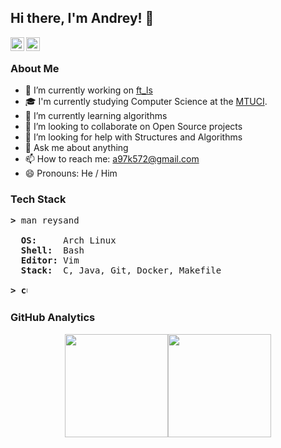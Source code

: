 ## Hi there, I'm Andrey! 👋
<a href="https://www.linkedin.com/in/a-slyusar/">
  <img align="left" alt="Reysand's LinkedIn" width="22px" src="https://cdn.jsdelivr.net/npm/simple-icons@v3/icons/linkedin.svg" />
</a>
<a href="https://steamcommunity.com/id/yukisyn">
  <img align="left" alt="Reysand's Steam" width="22px" src="https://cdn.jsdelivr.net/npm/simple-icons@3.1.0/icons/steam.svg" />
</a><br/>

### About Me
- 🔭 I’m currently working on [ft_ls](https://github.com/reysand/ft_ls)
- 🎓 I'm currently studying Computer Science at the [MTUCI](https://mtuci.ru/?lang=en).
- 🌱 I’m currently learning algorithms
- 👯 I’m looking to collaborate on Open Source projects
- 🤔 I’m looking for help with Structures and Algorithms
- 💬 Ask me about anything
- 📫 How to reach me: a97k572@gmail.com
- 😄 Pronouns: He / Him

### Tech Stack
<pre>
<b>></b> man reysand

  <b>OS:    </b> Arch Linux
  <b>Shell: </b> Bash
  <b>Editor:</b> Vim
  <b>Stack: </b> C, Java, Git, Docker, Makefile

<b>> <img align="top" src="https://user-images.githubusercontent.com/2514771/93036534-5fbd6480-f5fd-11ea-8a13-58ef04796c17.gif" alt="cursor" width="10" height="18" /></b>
</pre>

### GitHub Analytics
<p align="center"><img height="165em" src="https://github-readme-stats-eight-theta.vercel.app/api?username=reysand&show_icons=true&theme=vue&include_all_commits=true&count_private=true&hide_border=true" /><img height="165em" src="https://github-readme-stats-eight-theta.vercel.app/api/top-langs/?username=reysand&layout=compact&theme=vue&hide_border=true" /></p>
